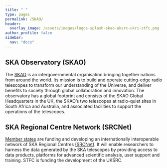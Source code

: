 ```yaml
---
title: " "
type: pages
permalink: /SKAO/
header:
  overlay_image: /assets/images/logos-splash-skao-uksrc-ukri-stfc.png
author_profile: false
sidebar: 
  nav: "docs"
---
```

## SKA Observatory (SKAO) ##
The [SKAO](https://www.skao.int/) is an intergovernmental organisation bringing together nations from around the world. Its mission is to build and operate cutting-edge radio telescopes to transform our understanding of the Universe, and deliver benefits to society through global collaboration and innovation. The observatory has a global footprint and consists of the SKAO Global Headquarters in the UK, the SKAO’s two telescopes at radio-quiet sites in South Africa and Australia, and associated facilities to support the operations of the telescopes.

## SKA Regional Centre Network (SRCNet) ## 
[Member states](https://www.skao.int/en/partners/skao-members) are funding and developing an internationally interoperable network of SKA Regional Centres [(SRCNet)](https://www.skao.int/en/explore/big-data/362/ska-regional-centres). It will enable researchers to harness the data generated by the SKA telescopes by providing access to data products, platforms for advanced scientific analysis, user support and training. STFC is funding the development of the UKSRC.
